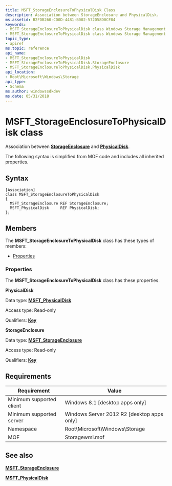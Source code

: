 ```yaml
---
title: MSFT_StorageEnclosureToPhysicalDisk Class
description: Association between StorageEnclosure and PhysicalDisk.
ms.assetid: B2FDB260-CD0D-4481-B002-572D58D0CF84
keywords:
- MSFT_StorageEnclosureToPhysicalDisk class Windows Storage Management API
- MSFT_StorageEnclosureToPhysicalDisk class Windows Storage Management API , described
topic_type:
- apiref
ms.topic: reference
api_name:
- MSFT_StorageEnclosureToPhysicalDisk
- MSFT_StorageEnclosureToPhysicalDisk.StorageEnclosure
- MSFT_StorageEnclosureToPhysicalDisk.PhysicalDisk
api_location:
- Root\Microsoft\Windows\Storage
api_type:
- Schema
ms.author: windowssdkdev
ms.date: 05/31/2018
---
```


# MSFT\_StorageEnclosureToPhysicalDisk class

Association between [**StorageEnclosure**](msft-storageenclosure.md) and [**PhysicalDisk**](msft-physicaldisk.md).

The following syntax is simplified from MOF code and includes all inherited properties.

## Syntax

``` syntax
[Association]
class MSFT_StorageEnclosureToPhysicalDisk
{
  MSFT_StorageEnclosure REF StorageEnclosure;
  MSFT_PhysicalDisk     REF PhysicalDisk;
};
```

## Members

The **MSFT\_StorageEnclosureToPhysicalDisk** class has these types of members:

-   [Properties](#properties)

### Properties

The **MSFT\_StorageEnclosureToPhysicalDisk** class has these properties.

 

**PhysicalDisk**
   

Data type: **[**MSFT\_PhysicalDisk**](msft-physicaldisk.md)**
 

Access type: Read-only
 

Qualifiers: [**Key**](/windows/win32/wmisdk/standard-qualifiers)
 

 

**StorageEnclosure**
   

Data type: **[**MSFT\_StorageEnclosure**](msft-storageenclosure.md)**
 

Access type: Read-only
 

Qualifiers: [**Key**](/windows/win32/wmisdk/standard-qualifiers)
 

 

## Requirements



| Requirement | Value |
|-------------------------------------|-------------------------------------------------------------------------------------------|
| Minimum supported client | Windows 8.1 \[desktop apps only\]                                              |
| Minimum supported server | Windows Server 2012 R2 \[desktop apps only\]                                   |
| Namespace                | Root\\Microsoft\\Windows\\Storage                                              |
| MOF                      |  Storagewmi.mof  |



## See also

 

[**MSFT\_StorageEnclosure**](msft-storageenclosure.md)
 

[**MSFT\_PhysicalDisk**](msft-physicaldisk.md)
 

 

